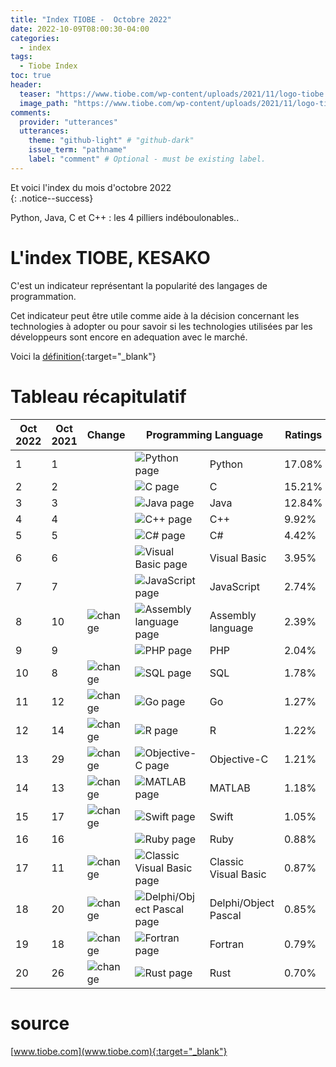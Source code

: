 ```yaml
---
title: "Index TIOBE -  Octobre 2022"
date: 2022-10-09T08:00:30-04:00
categories:
  - index
tags:
  - Tiobe Index
toc: true
header:
  teaser: "https://www.tiobe.com/wp-content/uploads/2021/11/logo-tiobe.svg"
  image_path: "https://www.tiobe.com/wp-content/uploads/2021/11/logo-tiobe.svg"
comments:
  provider: "utterances"
  utterances:
    theme: "github-light" # "github-dark"
    issue_term: "pathname"
    label: "comment" # Optional - must be existing label.
---
```


<div>Et voici l'index du mois d'octobre 2022</div>{: .notice--success}



Python, Java, C et C++ : les 4 pilliers indéboulonables..


# L'index TIOBE, KESAKO

C'est un indicateur représentant la popularité des langages de programmation.

Cet indicateur peut être utile comme aide à la décision concernant les technologies à adopter ou pour savoir si les technologies utilisées par les développeurs sont encore en adequation avec le marché.

Voici la [définition](https://www.tiobe.com/tiobe-index/programminglanguages_definition/){:target="_blank"}

# Tableau récapitulatif

<table id="top20" class="table table-striped table-top20">
<thead><tr>
<th style="width: 15%">Oct 2022</th>
<th style="width: 15%">Oct 2021</th>
<th title="Difference compared to last year" style="width: 15%">Change</th>
<th style="width: 25%" colspan="2">Programming Language</th>
<th style="width: 15%">Ratings</th>
<th title="Difference compared to last year" style="width: 15%">Change</th>
</tr></thead>
<tbody>
<tr><td>1</td><td>1</td><td></td><td class="td-top20"><img src="https://www.tiobe.com/wp-content/themes/tiobe/tiobe-index/images/Python.png" alt="Python page" style="vertical-align:middle"></td><td>Python</td><td>17.08%</td><td>+5.81%</td></tr><tr><td>2</td><td>2</td><td></td><td class="td-top20"><img src="https://www.tiobe.com/wp-content/themes/tiobe/tiobe-index/images/C.png" alt="C page" style="vertical-align:middle"></td><td>C</td><td>15.21%</td><td>+4.05%</td></tr><tr><td>3</td><td>3</td><td></td><td class="td-top20"><img src="https://www.tiobe.com/wp-content/themes/tiobe/tiobe-index/images/Java.png" alt="Java page" style="vertical-align:middle"></td><td>Java</td><td>12.84%</td><td>+2.38%</td></tr><tr><td>4</td><td>4</td><td></td><td class="td-top20"><img src="https://www.tiobe.com/wp-content/themes/tiobe/tiobe-index/images/C__.png" alt="C++ page" style="vertical-align:middle"></td><td>C++</td><td>9.92%</td><td>+2.42%</td></tr><tr><td>5</td><td>5</td><td></td><td class="td-top20"><img src="https://www.tiobe.com/wp-content/themes/tiobe/tiobe-index/images/C_.png" alt="C# page" style="vertical-align:middle"></td><td>C#</td><td>4.42%</td><td>-0.84%</td></tr><tr><td>6</td><td>6</td><td></td><td class="td-top20"><img src="https://www.tiobe.com/wp-content/themes/tiobe/tiobe-index/images/Visual_Basic.png" alt="Visual Basic page" style="vertical-align:middle"></td><td>Visual Basic</td><td>3.95%</td><td>-1.29%</td></tr><tr><td>7</td><td>7</td><td></td><td class="td-top20"><img src="https://www.tiobe.com/wp-content/themes/tiobe/tiobe-index/images/JavaScript.png" alt="JavaScript page" style="vertical-align:middle"></td><td>JavaScript</td><td>2.74%</td><td>+0.55%</td></tr><tr><td>8</td><td>10</td><td><img src="https://www.tiobe.com/wp-content/themes/tiobe/tpci/images/up.png" alt="change"></td><td class="td-top20"><img src="https://www.tiobe.com/wp-content/themes/tiobe/tiobe-index/images/Assembly_language.png" alt="Assembly language page" style="vertical-align:middle"></td><td>Assembly language</td><td>2.39%</td><td>+0.33%</td></tr><tr><td>9</td><td>9</td><td></td><td class="td-top20"><img src="https://www.tiobe.com/wp-content/themes/tiobe/tiobe-index/images/PHP.png" alt="PHP page" style="vertical-align:middle"></td><td>PHP</td><td>2.04%</td><td>-0.06%</td></tr><tr><td>10</td><td>8</td><td><img src="https://www.tiobe.com/wp-content/themes/tiobe/tpci/images/down.png" alt="change"></td><td class="td-top20"><img src="https://www.tiobe.com/wp-content/themes/tiobe/tiobe-index/images/SQL.png" alt="SQL page" style="vertical-align:middle"></td><td>SQL</td><td>1.78%</td><td>-0.39%</td></tr><tr><td>11</td><td>12</td><td><img src="https://www.tiobe.com/wp-content/themes/tiobe/tpci/images/up.png" alt="change"></td><td class="td-top20"><img src="https://www.tiobe.com/wp-content/themes/tiobe/tiobe-index/images/Go.png" alt="Go page" style="vertical-align:middle"></td><td>Go</td><td>1.27%</td><td>-0.01%</td></tr><tr><td>12</td><td>14</td><td><img src="https://www.tiobe.com/wp-content/themes/tiobe/tpci/images/up.png" alt="change"></td><td class="td-top20"><img src="https://www.tiobe.com/wp-content/themes/tiobe/tiobe-index/images/R.png" alt="R page" style="vertical-align:middle"></td><td>R</td><td>1.22%</td><td>+0.03%</td></tr><tr><td>13</td><td>29</td><td><img src="https://www.tiobe.com/wp-content/themes/tiobe/tpci/images/upup.png" alt="change"></td><td class="td-top20"><img src="https://www.tiobe.com/wp-content/themes/tiobe/tiobe-index/images/Objective_C.png" alt="Objective-C page" style="vertical-align:middle"></td><td>Objective-C</td><td>1.21%</td><td>+0.76%</td></tr><tr><td>14</td><td>13</td><td><img src="https://www.tiobe.com/wp-content/themes/tiobe/tpci/images/down.png" alt="change"></td><td class="td-top20"><img src="https://www.tiobe.com/wp-content/themes/tiobe/tiobe-index/images/MATLAB.png" alt="MATLAB page" style="vertical-align:middle"></td><td>MATLAB</td><td>1.18%</td><td>-0.02%</td></tr><tr><td>15</td><td>17</td><td><img src="https://www.tiobe.com/wp-content/themes/tiobe/tpci/images/up.png" alt="change"></td><td class="td-top20"><img src="https://www.tiobe.com/wp-content/themes/tiobe/tiobe-index/images/Swift.png" alt="Swift page" style="vertical-align:middle"></td><td>Swift</td><td>1.05%</td><td>-0.06%</td></tr><tr><td>16</td><td>16</td><td></td><td class="td-top20"><img src="https://www.tiobe.com/wp-content/themes/tiobe/tiobe-index/images/Ruby.png" alt="Ruby page" style="vertical-align:middle"></td><td>Ruby</td><td>0.88%</td><td>-0.24%</td></tr><tr><td>17</td><td>11</td><td><img src="https://www.tiobe.com/wp-content/themes/tiobe/tpci/images/downdown.png" alt="change"></td><td class="td-top20"><img src="https://www.tiobe.com/wp-content/themes/tiobe/tiobe-index/images/Classic_Visual_Basic.png" alt="Classic Visual Basic page" style="vertical-align:middle"></td><td>Classic Visual Basic</td><td>0.87%</td><td>-0.96%</td></tr><tr><td>18</td><td>20</td><td><img src="https://www.tiobe.com/wp-content/themes/tiobe/tpci/images/up.png" alt="change"></td><td class="td-top20"><img src="https://www.tiobe.com/wp-content/themes/tiobe/tiobe-index/images/Delphi_Object_Pascal.png" alt="Delphi/Object Pascal page" style="vertical-align:middle"></td><td>Delphi/Object Pascal</td><td>0.85%</td><td>-0.09%</td></tr><tr><td>19</td><td>18</td><td><img src="https://www.tiobe.com/wp-content/themes/tiobe/tpci/images/down.png" alt="change"></td><td class="td-top20"><img src="https://www.tiobe.com/wp-content/themes/tiobe/tiobe-index/images/Fortran.png" alt="Fortran page" style="vertical-align:middle"></td><td>Fortran</td><td>0.79%</td><td>-0.29%</td></tr><tr><td>20</td><td>26</td><td><img src="https://www.tiobe.com/wp-content/themes/tiobe/tpci/images/upup.png" alt="change"></td><td class="td-top20"><img src="https://www.tiobe.com/wp-content/themes/tiobe/tiobe-index/images/Rust.png" alt="Rust page" style="vertical-align:middle"></td><td>Rust</td><td>0.70%</td><td>+0.17%</td></tr>
</tbody>
</table>



# source
[www.tiobe.com](www.tiobe.com){:target="_blank"}
